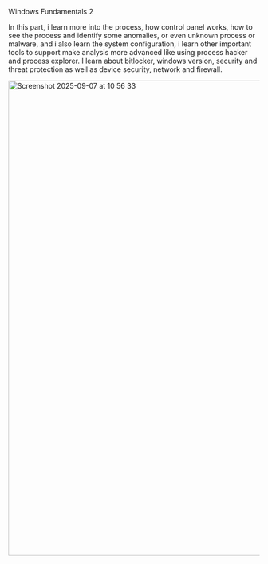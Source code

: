 Windows Fundamentals 2

In this part, i learn more into the process, how control panel works, how to see the process and identify some anomalies, or even unknown process 
or malware, and i also learn the system configuration, i learn other important tools to support make analysis more advanced like using process
hacker and process explorer. I learn about bitlocker, windows version, security and threat protection as well as device security, network and firewall.


<img width="1512" height="953" alt="Screenshot 2025-09-07 at 10 56 33" src="https://github.com/user-attachments/assets/0b173f19-db72-4e8b-b950-c46ec3132a56" />

